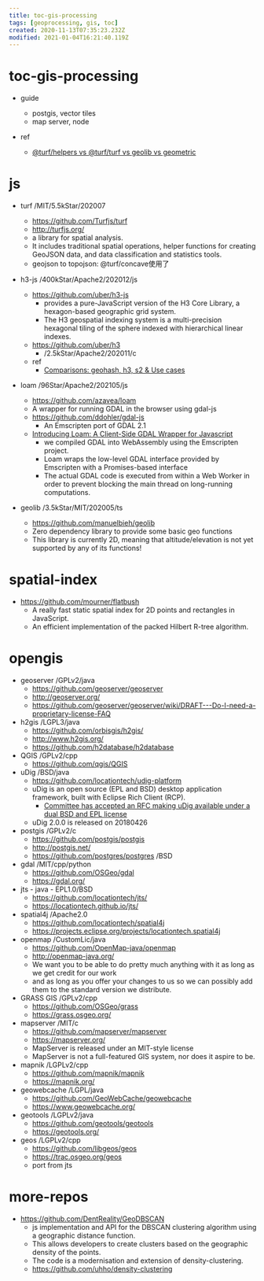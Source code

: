 ```yaml
---
title: toc-gis-processing
tags: [geoprocessing, gis, toc]
created: 2020-11-13T07:35:23.232Z
modified: 2021-01-04T16:21:40.119Z
---
```


# toc-gis-processing
- guide
  - postgis, vector tiles
  - map server, node

- ref
  - [@turf/helpers vs @turf/turf vs geolib vs geometric](https://www.npmtrends.com/@turf/helpers-vs-@turf/turf-vs-geolib-vs-geometric)
# js
- turf /MIT/5.5kStar/202007
  - https://github.com/Turfjs/turf
  - http://turfjs.org/
  - a library for spatial analysis. 
  - It includes traditional spatial operations, helper functions for creating GeoJSON data, and data classification and statistics tools.
  - geojson to topojson: @turf/concave使用了
- h3-js /400kStar/Apache2/202012/js
  - https://github.com/uber/h3-js
    - provides a pure-JavaScript version of the H3 Core Library, a hexagon-based geographic grid system.
    - The H3 geospatial indexing system is a multi-precision hexagonal tiling of the sphere indexed with hierarchical linear indexes. 
  - https://github.com/uber/h3
    - /2.5kStar/Apache2/202011/c
  - ref
    - [Comparisons: geohash, h3, s2 & Use cases](https://h3geo.org/docs/usecases)

- loam /96Star/Apache2/202105/js
  - https://github.com/azavea/loam
  - A wrapper for running GDAL in the browser using gdal-js
  - https://github.com/ddohler/gdal-js
    - An Emscripten port of GDAL 2.1
  - [Introducing Loam: A Client-Side GDAL Wrapper for Javascript](https://www.azavea.com/blog/2021/05/03/introducing-loam-a-client-side-gdal-wrapper-for-javascript/)
    - we compiled GDAL into WebAssembly using the Emscripten project.
    - Loam wraps the low-level GDAL interface provided by Emscripten with a Promises-based interface 
    - The actual GDAL code is executed from within a Web Worker in order to prevent blocking the main thread on long-running computations.

- geolib /3.5kStar/MIT/202005/ts
  - https://github.com/manuelbieh/geolib
  - Zero dependency library to provide some basic geo functions
  - This library is currently 2D, meaning that altitude/elevation is not yet supported by any of its functions!
# spatial-index
- https://github.com/mourner/flatbush
  - A really fast static spatial index for 2D points and rectangles in JavaScript.
  - An efficient implementation of the packed Hilbert R-tree algorithm.
# opengis
- geoserver /GPLv2/java
  - https://github.com/geoserver/geoserver
  - http://geoserver.org/
  - https://github.com/geoserver/geoserver/wiki/DRAFT---Do-I-need-a-proprietary-license-FAQ
- h2gis /LGPL3/java
  - https://github.com/orbisgis/h2gis/
  - http://www.h2gis.org/
  - https://github.com/h2database/h2database
- QGIS /GPLv2/cpp
  - https://github.com/qgis/QGIS
- uDig /BSD/java
  - https://github.com/locationtech/udig-platform
  - uDig is an open source (EPL and BSD) desktop application framework, built with Eclipse Rich Client (RCP).
    - [Committee has accepted an RFC making uDig available under a dual BSD and EPL license](http://udig-news.blogspot.com/2012/10/udig-change-to-epl-and-bsd-license.html)
  - uDig 2.0.0 is released on 20180426
- postgis /GPLv2/c
  - https://github.com/postgis/postgis
  - http://postgis.net/
  - https://github.com/postgres/postgres /BSD
- gdal /MIT/cpp/python
  - https://github.com/OSGeo/gdal
  - https://gdal.org/
- jts - java - EPL1.0/BSD
  - https://github.com/locationtech/jts/
  - https://locationtech.github.io/jts/
- spatial4j /Apache2.0
  - https://github.com/locationtech/spatial4j
  - https://projects.eclipse.org/projects/locationtech.spatial4j
- openmap /CustomLic/java
  - https://github.com/OpenMap-java/openmap
  - http://openmap-java.org/
  - We want you to be able to do pretty much anything with it as long as we get credit for our work 
  - and as long as you offer your changes to us so we can possibly add them to the standard version we distribute.
- GRASS GIS /GPLv2/cpp
  - https://github.com/OSGeo/grass
  - https://grass.osgeo.org/
- mapserver /MIT/c
  - https://github.com/mapserver/mapserver
  - https://mapserver.org/
  - MapServer is released under an MIT-style license
  - MapServer is not a full-featured GIS system, nor does it aspire to be.
- mapnik /LGPLv2/cpp
  - https://github.com/mapnik/mapnik
  - https://mapnik.org/
- geowebcache /LGPL/java
  - https://github.com/GeoWebCache/geowebcache
  - https://www.geowebcache.org/
- geotools /LGPLv2/java
  - https://github.com/geotools/geotools
  - https://geotools.org/
- geos /LGPLv2/cpp
  - https://github.com/libgeos/geos 
  - https://trac.osgeo.org/geos
  - port from jts
# more-repos
- https://github.com/DentReality/GeoDBSCAN
  - js implementation and API for the DBSCAN clustering algorithm using a geographic distance function. 
  - This allows developers to create clusters based on the geographic density of the points. 
  - The code is a modernisation and extension of density-clustering.
  - https://github.com/uhho/density-clustering
